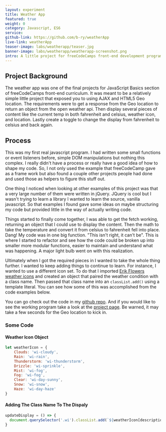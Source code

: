 ```yaml
---
layout: experiment
title: Weather App
featured: true
weight: 0
category: Javascript, ES6
service: 
github-link: https://github.com/b-ry/weatherApp
live-link: weatherApp
teaser-image: labs/weatherapp/teaser.jpg
banner-image: labs/weatherapp/weatherapp-screenshot.png
intro: A little project for freeCodeCamps front-end development program to build a weather app using geo-location and the fetch API.
---
```


## Project Background

The weather app was one of the final projects for JavaScript Basics section of freeCodeCamps front-end curriculum. It was meant to be a relatively simple little project that exposed you to using AJAX and HTML5 Geo location. The requirements were to get a response from the Geo location to return an object from the open weather api. Then display several pieces of content like the current temp in both fahrenheit and celsius, weather icon, and location. Lastly create a toggle to change the display from fahrenheit to celsius and back again. 

## Process

This was my first real javascript program. I had written some small functions or event listeners before, simple DOM manipulations but nothing this complex. I really didn't have a process or really have a good idea of how to shape my code. So, I not only used the example that freeCodeCamp gave as a frame work but also found a couple other projects people had done and used those as helpers to figure this stuff out. 

One thing I noticed when looking at other examples of this project was that a very large number of them were written in jQuery. JQuery is cool but I wasn't trying to learn a library I wanted to learn the source, vanilla javascript. So that examples I found gave some ideas on maybe structuring my code but provided little in the way of actually writing code.

Things started to finally come together, I was able to get the fetch working, returning an object that I could use to display the content. Then the math to take the temperature and convert it from celsius to fahrenheit fell into place. Dang! My code was in one big function. "This isn't right, it can't be". This is where I started to refactor and see how the code could be broken up into smaller more modular functions, easier to maintain and understand what was happening. A major light bulb went on with this realization. 

Ultimately when I got the required pieces in I wanted to take the whole thing further. I wanted to keep adding things to continue to learn. For instance, I wanted to use a different icon set. To do that I imported [Erik Flowers weather icons](http://erikflowers.github.io/weather-icons/) and created an object that paired the weather condition with a class name. Then passed that class name into an ```classList.add()``` using a template literal. You can see how some of this was accomplished from the code examples below.

You can go check out the code in my [github repo](https://github.com/b-ry/weatherApp). And if you would like to see the working program take a look at the [project page]({{site.url}}/weatherApp). Be warned, it may take a few seconds for the Geo location to kick in. 

### Some Code

#### Weather Icon Object

```javascript
let weatherIcon = {
    Clouds: 'wi-cloudy',
    Rain: 'wi-rain',
    Thunderstorm: 'wi-thunderstorm',
    Drizzle: 'wi-sprinkle',
    Mist: 'wi-fog',
    Fog: 'wi-fog',
    Clear: 'wi-day-sunny',
    Snow: 'wi-snow',
    Haze: 'wi-day-haze'
}
```

#### Adding The Class Name To The Dispaly

```javascript
updateDisplay = () => {
  document.querySelector('.wi').classList.add(`${weatherIcon[description]}`);
}
```
